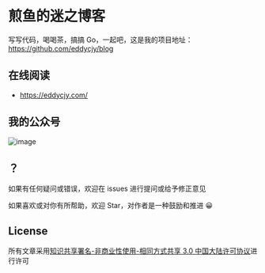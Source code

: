 # 煎鱼的迷之博客

写写代码，喝喝茶，搞搞 Go，一起吧，这是我的项目地址：https://github.com/eddycjy/blog

## 在线阅读

- https://eddycjy.com/

## 我的公众号

![image](https://image.eddycjy.com/7b703c95f19bad89cf81b15c83927e46.jpg)

## ？

如果有任何疑问或错误，欢迎在 issues 进行提问或给予修正意见

如果喜欢或对你有所帮助，欢迎 Star，对作者是一种鼓励和推进 😀

## License

所有文章采用[知识共享署名-非商业性使用-相同方式共享 3.0 中国大陆许可协议](https://creativecommons.org/licenses/by-nc-sa/3.0/cn/)进行许可